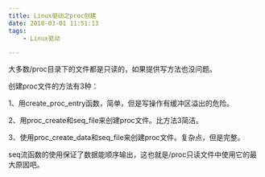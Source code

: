 ```yaml
---
title: Linux驱动之proc创建
date: 2018-03-01 11:51:13
tags:
	- Linux驱动

---
```




大多数/proc目录下的文件都是只读的，如果提供写方法也没问题。

创建proc文件的方法有3种：

1、用create_proc_entry函数，简单，但是写操作有缓冲区溢出的危险。

2、用proc_create和seq_file来创建proc文件。比方法3简洁。

3、使用proc_create_data和seq_file来创建proc文件。复杂点，但是完整。



seq流函数的使用保证了数据能顺序输出，这也就是/proc只读文件中使用它的最大原因吧。